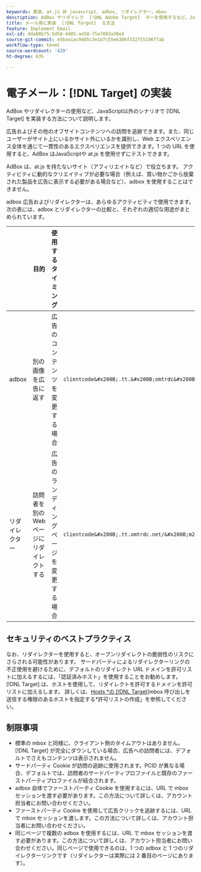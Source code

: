 ```yaml
---
keywords: 実装，at.js 非 javascript, adbox, リダイレクター，mbox
description: AdBox やリダイレク  [!DNL Adobe Target]  ターを使用するなど、JavaScript以外のシナリオに実装する方法を説明します。
title: メール用に実装  [!DNL Target]  る方法
feature: Implement Email
exl-id: dda00b75-5d58-4405-ae58-75e7883a30ed
source-git-commit: e5bae1ac9485c3e1d7c55e6386f332755196ffab
workflow-type: tm+mt
source-wordcount: '429'
ht-degree: 63%

---
```


# 電子メール：[!DNL Target] の実装

AdBox やリダイレクターの使用など、JavaScript以外のシナリオで [!DNL Target] を実装する方法について説明します。

広告およびその他のオフサイトコンテンツへの訪問を追跡できます。また、同じユーザーがサイト上にいるかサイト外にいるかを識別し、Web エクスペリエンス全体を通じて一貫性のあるエクスペリエンスを提供できます。1 つの URL を使用すると、AdBox はJavaScriptや at.js を使用せずにテストできます。

AdBox は、at.js を持たないサイト（アフィリエイトなど）で役立ちます。 アクティビティに動的なクリエイティブが必要な場合（例えば、買い物かごから放棄された製品を広告に表示する必要がある場合など）、adbox を使用することはできません。

adbox 広告およびリダイレクターは、あらゆるアクティビティで使用できます。次の表には、adbox とリダイレクターの比較と、それぞれの適切な用途がまとめられています。

| | 目的 | 使用するタイミング | URL 構成 | オファータイプ | オファーコンテンツ |
|--- |--- |--- |--- |--- |--- |
| adbox | 別の画像を広告に返す | 広告のコンテンツを変更する場合 | `clientcode&#x200B;.tt.&#x200B;omtrdc&#x200B;.net/&#x200B;m2&#x200B;/&#x200B;clientcode/ubox/&#x200B;image?` | リダイレクトオファー | 画像の URL |
| リダイレクター | 訪問者を別の Web ページにリダイレクトする | 広告のランディングページを変更する場合 | `clientcode&#x200B;.tt.omtrdc.net/&#x200B;m2/clientcode&#x200B;/ubox/page?` | リダイレクトオファー | ページの URL |

## セキュリティのベストプラクティス

なお、リダイレクターを使用すると、オープンリダイレクトの脆弱性のリスクにさらされる可能性があります。 サードパーティによるリダイレクターリンクの不正使用を避けるために、デフォルトのリダイレクト URL ドメインを許可リストに加えるするには、「認証済みホスト」を使用することをお勧めします。 [!DNL Target] は、ホストを使用して、リダイレクトを許可するドメインを許可リストに加えるします。 詳しくは、[Hosts *の  [!DNL Target]](https://experienceleague.adobe.com/docs/target/using/administer/hosts.html?lang=ja#allowlist)mbox 呼び出しを送信する権限のあるホストを指定する*&#x200B;許可リストの作成」を参照してください。

## 制限事項

* 標準の mbox と同様に、クライアント側のタイムアウトはありません。[!DNL Target] が完全にダウンしている場合、広告への訪問者には、デフォルトでさえもコンテンツは表示されません。
* サードパーティ Cookie が訪問の追跡に使用されます。PCID が異なる場合、デフォルトでは、訪問者のサードパーティプロファイルと既存のファーストパーティプロファイルが結合されます。
* adbox 自体でファーストパーティ Cookie を使用するには、URL で mbox セッションを渡す必要があります。この方法について詳しくは、アカウント担当者にお問い合わせください。
* ファーストパーティ Cookie を使用して広告クリックを追跡するには、URL で mbox セッションを渡します。この方法について詳しくは、アカウント担当者にお問い合わせください。
* 同じページで複数の adbox を使用するには、URL で mbox セッションを渡す必要があります。この方法について詳しくは、アカウント担当者にお問い合わせください。同じページで使用できるのは、1 つの adbox と 1 つのリダイレクターリンクです（リダイレクターは実際には 2 番目のページにあります）。
